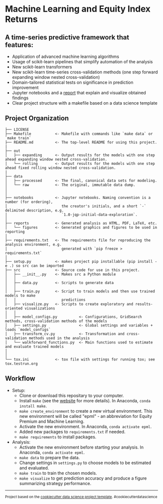 Machine Learning and Equity Index Returns
==============================
## A time-series predictive framework that features:
- Application of advanced machine learning algorithms 
- Usage of scikit-learn pipelines that simplify automation of the analysis
- New scikit-learn transformers
- New scikit-learn time-series cross-validation methods (one step forward expanding window nested cross-validation)
- Domain-tailored statistical tests on significance in  prediction improvement
- Jupyter notebooks and a [report](/reports/Results.ipynb) that explain and visualize obtained findings
- Clear project structure with a makefile based on a data science template



## Project Organization

    ├── LICENSE
    ├── Makefile           <- Makefile with commands like `make data` or `make train`
    ├── README.md          <- The top-level README for using this project.
    |
    ├── out
    │   ├── expanding      <- Output results for the models with one step ahead expanding window nested cross-validation.
    │   └── rolling        <- Output results for the models with one step ahead fixed rolling window nested cross-validation.
    |    
    ├── data
    │   ├── processed      <- The final, canonical data sets for modeling.
    │   └── raw            <- The original, immutable data dump.
    │
    │
    ├── notebooks          <- Jupyter notebooks. Naming convention is a number (for ordering),
    │                         the creator's initials, and a short `-` delimited description, e.g.
    │                         `1.0-jqp-initial-data-exploration`.
    │
    ├── reports            <- Generated analysis as HTML, PDF, LaTeX, etc.
    │   └── figures        <- Generated graphics and figures to be used in reporting
    │
    ├── requirements.txt   <- The requirements file for reproducing the analysis environment, e.g.
    │                         generated with `pip freeze > requirements.txt`
    │
    ├── setup.py           <- makes project pip installable (pip install -e .) so src can be imported
    ├── src                <- Source code for use in this project.
    │   ├── __init__.py    <- Makes src a Python module
    │   │
    │   ├── data.py        <- Scripts to generate data
    │   │   
    │   ├── train.py       <- Script to train models and then use trained models to make
    │   │                     predictions   
    │   ├── visualize.py   <- Scripts to create exploratory and results-oriented visualizations
    │   │
    │   ├── model_configs.py          <- Configurations, GridSearch methods, cross-validation methods of the models
    │   ├── settings.py               <- Global settings and variables + loads `model_configs` 
    │   ├── transform_cv.py           <- Transformation and cross-validation methods used in the analysis
    │   └── walkforward_functions.py  <- Main functions used to estimate and evaluate trained models 
    │       
    │
    └── tox.ini            <- tox file with settings for running tox; see tox.testrun.org

## Workflow
- Setup:
  -  Clone or download this repositary to your computer.
  -  Install `make` (see the [website](https://www.gnu.org/software/make/) for more details). In Anaconda, `conda install make`.
  -  `make create_environment` to create a new virtual environment. This new environment will be called "epml" - an abbreviation for Equity Premium and Machine Learning.
  -  Activate the new environment. In Anaconda, `conda activate epml`.
  -  Added new packages to `requirements.txt` if needed.
  -  `make requirements` to install packages.
-  Analysis:
   - Activate the new environment before starting your analysis. In Anaconda, `conda activate epml`.
   - `make data` to prepare the data.
   - Change settings in `settings.py` to choose models to be estimated and evaluated.
   - `make train` to train the chosen models.
   - `make visualize` to get prediction accuracy and produce a figure summarizing strategy performance.


--------
<p><small>Project based on the <a target="_blank" href="https://drivendata.github.io/cookiecutter-data-science/">cookiecutter data science project template</a>. #cookiecutterdatascience</small></p>

